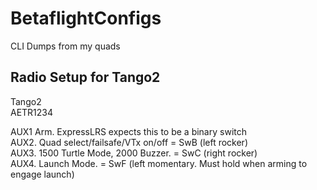 # BetaflightConfigs
CLI Dumps from my quads

## Radio Setup for Tango2

Tango2  
AETR1234  

AUX1 Arm. ExpressLRS expects this to be a binary switch  
AUX2. Quad select/failsafe/VTx on/off = SwB (left rocker)  
AUX3. 1500 Turtle Mode, 2000 Buzzer. = SwC (right rocker)  
AUX4. Launch Mode. = SwF (left momentary. Must hold when arming to engage launch)  
